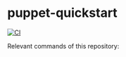 # puppet-quickstart

[![CI](https://github.com/pure-study/puppet-quickstart/actions/workflows/docker-image.yml/badge.svg)](https://github.com/pure-study/puppet-quickstart/actions/workflows/docker-image.yml)


Relevant commands of this repository:
```shell

```